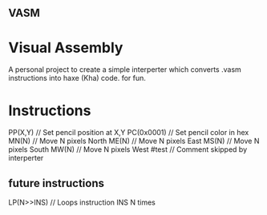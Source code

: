 ## VASM
# Visual Assembly

A personal project to create a simple interperter which converts .vasm instructions into haxe (Kha) code. for fun.

# Instructions

PP(X,Y)    // Set pencil position at X,Y 
PC(0x0001) // Set pencil color in hex
MN(N)      // Move N pixels North
ME(N)      // Move N pixels East
MS(N)      // Move N pixels South
MW(N)      // Move N pixels West
#test      // Comment skipped by interperter


## future instructions
LP(N>>INS)      // Loops instruction INS N times
